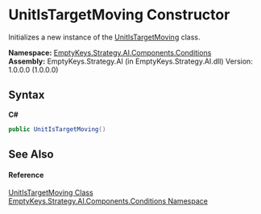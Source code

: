 # UnitIsTargetMoving Constructor 
 

Initializes a new instance of the <a href="T_EmptyKeys_Strategy_AI_Components_Conditions_UnitIsTargetMoving">UnitIsTargetMoving</a> class.

**Namespace:**&nbsp;<a href="N_EmptyKeys_Strategy_AI_Components_Conditions">EmptyKeys.Strategy.AI.Components.Conditions</a><br />**Assembly:**&nbsp;EmptyKeys.Strategy.AI (in EmptyKeys.Strategy.AI.dll) Version: 1.0.0.0 (1.0.0.0)

## Syntax

**C#**<br />
``` C#
public UnitIsTargetMoving()
```


## See Also


#### Reference
<a href="T_EmptyKeys_Strategy_AI_Components_Conditions_UnitIsTargetMoving">UnitIsTargetMoving Class</a><br /><a href="N_EmptyKeys_Strategy_AI_Components_Conditions">EmptyKeys.Strategy.AI.Components.Conditions Namespace</a><br />